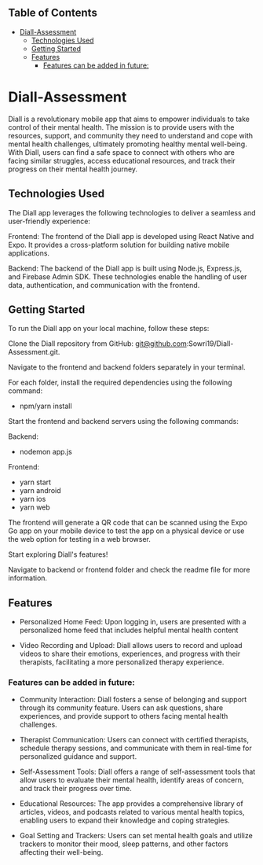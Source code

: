 ## Table of Contents
- [Diall-Assessment](#diall-assessment)
  - [Technologies Used](#technologies-used)
  - [Getting Started](#getting-started)
  - [Features](#features)
    - [Features can be added in future:](#features-can-be-added-in-future)
# Diall-Assessment

Diall is a revolutionary mobile app that aims to empower individuals to take control of their mental health. The mission is to provide users with the resources, support, and community they need to understand and cope with mental health challenges, ultimately promoting healthy mental well-being. With Diall, users can find a safe space to connect with others who are facing similar struggles, access educational resources, and track their progress on their mental health journey.

## Technologies Used

The Diall app leverages the following technologies to deliver a seamless and user-friendly experience:

Frontend: The frontend of the Diall app is developed using React Native and Expo. It provides a cross-platform solution for building native mobile applications.

Backend: The backend of the Diall app is built using Node.js, Express.js, and Firebase Admin SDK. These technologies enable the handling of user data, authentication, and communication with the frontend.

## Getting Started
To run the Diall app on your local machine, follow these steps:

Clone the Diall repository from GitHub: git@github.com:Sowri19/Diall-Assessment.git.

Navigate to the frontend and backend folders separately in your terminal.

For each folder, install the required dependencies using the following command:

- npm/yarn install

Start the frontend and backend servers using the following commands:

Backend:
- nodemon app.js

Frontend:
- yarn start
- yarn android
- yarn ios
- yarn web

The frontend will generate a QR code that can be scanned using the Expo Go app on your mobile device to test the app on a physical device or use the web option for testing in a web browser.

Start exploring Diall's features!

Navigate to backend or frontend folder and check the readme file for more information.

## Features
- Personalized Home Feed: Upon logging in, users are presented with a personalized home feed that includes helpful mental health content

- Video Recording and Upload: Diall allows users to record and upload videos to share their emotions, experiences, and progress with their therapists, facilitating a more personalized therapy experience.
  
### Features can be added in future:
- Community Interaction: Diall fosters a sense of belonging and support through its community feature. Users can ask questions, share experiences, and provide support to others facing mental health challenges.

- Therapist Communication: Users can connect with certified therapists, schedule therapy sessions, and communicate with them in real-time for personalized guidance and support.

- Self-Assessment Tools: Diall offers a range of self-assessment tools that allow users to evaluate their mental health, identify areas of concern, and track their progress over time.

- Educational Resources: The app provides a comprehensive library of articles, videos, and podcasts related to various mental health topics, enabling users to expand their knowledge and coping strategies.

- Goal Setting and Trackers: Users can set mental health goals and utilize trackers to monitor their mood, sleep patterns, and other factors affecting their well-being.
